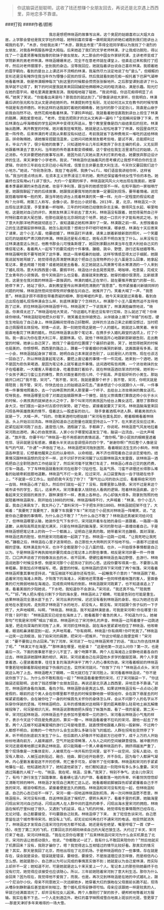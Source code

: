 > 你这脑袋还挺聪明，这收了钱还想赚个女朋友回去，再说还是北京遇上西西里，异地恋多不靠谱。

###打钩
####作者/颜彬

						我总是想把林晓涵的故事写出来。这个臭屁的姑娘喜欢以大姐大自居，上学那会曾经是我文学社的师姐，她特别喜欢穿着一袭明晃晃的娇艳红裙跑到我们班讲台上喊我的名字，“木彦，你给我出来!”“木彦，跟我去市里!”弄得全班同学都以为我找了个凌烈的女朋友，对我各种佩服各种竖大拇指。后来她追了我们的文学老师林漠，才让我成功脱险，得以找了一个温柔贤惠唯我独尊的软妹子做女朋友。大二那会的中国女作家研究课，主讲老师变成了学院新来的男老师林漠。林晓涵姗姗来迟，完全不在意老师就在课堂上，径直走过来和我打了招呼，然后对老师摆摆手，坐到我的身边。没等我回应，她就指着讲台说自己喜欢林漠。我顺着她的眉宇朝向，看到的是台上上课还并不流畅的林漠，我虽然尽力淡定地说了句“是么”，但眼眶的变形还是没有掩饰住我当年作为懵懂小屁孩的惊讶。然后我就看到她花痴一般托着下巴屏气凝神地看着林漠，倒是林漠眼神每次飞到这里的时候都会慌慌张张躲地开。之后那堂课到底讲了什么我早就不记得了，剩下的时间里我就来来回回捕捉他俩眼神之间的暗流涌动，满是乐趣。阳光打在她的眉宇间，睫毛里满是激情澎湃。我暗暗地碰了碰她，“我说师姐，你这花痴得明显了点啊。”她笑了笑说，“你能看出来是吗？那我目的就达到了。”好像是讲给大家听，但我明白，林漠最后讲的张兆和与沈从文是讲给她听的。林漠提到师生有别，无论如何沈从文在教书的时候写情书就是有违师德的。听到这样的话我就盯着她的眼睛看，她当时的那个淡定劲儿，简直是山崩于前我自岿然不动，依然花痴地看着林漠。下课铃声响起，我就看着她径直跑到讲台上揽住了林漠的胳膊，满脸爱意地说，“老师，您能否把刚才的沈从文再讲一遍吗？”全班瞬间安静了下来，然后林漠在山呼海啸般的学生起哄声中变得无所适从，整个教室里像是四六级结束后的狂欢。林漠抽出胳膊，离开教室的时候，她对着我狂堆笑脸。她就是这么轻松地拿下了林漠，校园里自然又是一阵传奇。后来林漠的考试我从来都没有纠结过，考前我就省下各种费用买一堆吃的送给林晓涵，拼命贿赂她，请她捶背捏腿泡温泉，让她问问她男朋友都考些啥，屡试不爽，总能顺利过关。毕业六年了，很少有她的故事了，只知道她毕业几年后来放弃了杂志主编的机会，义无反顾地跟着林漠去了意大利。当年她的传奇基本都变得模糊，这个曾经在我生活里凌烈过的姑娘，几近消弥。今天非要把她的故事写出来，是因为前几天她从意大利打来的电话，她要放弃那边设计师的生活，来天津做个小学老师。我说，“林晓涵你这抽着风的思考模式让我想不明白你的生活逻辑，你说你三年前在北京已经小有所成，信誓旦旦非要去意大利生活，今天你又要回我们这个小地方。”她说，“你别急别急，我挂了电话啊，我换个wifi，咱们语音我讲给你听，这样省钱。”我当时差点喷出来，在资本主义世界浸淫三年的她，竟然还保留着传统女性节俭的本色。她最终也没有用wifi讲了很久。大约一个星期的样子，林晓涵就风风火火地出现在我面前，她穿着本季最新潮的米色连衣裙，妆容干净利落，跟当年的她感觉很不一样。在和平路的一家咖啡厅里，她跟我聊起了她的后续故事，她跟我说要我写她的故事一定要回到现场，要带着情绪。说完就抱着咖啡堆一脸的笑，跟当年她在讲台上揽着林漠的笑一模一样。允许一定程度的假设和虚构？允许啊。用第三人称写，会像小说。那也比小说好看。2013年，夏，北京。林晓涵又一次出现在这家店里，手里拿着一杯咖啡。三年的时间她已经做到杂志主编，做得风生水起、噼里啪啦，这是她对自己的评价。男朋友林漠三年前去了意大利，林晓涵没有跟着，她觉得虽然自己平时特别喜欢装大尾巴狼，但那也就是在北京胡同这个地界，她这一口京片子才能有用武之地，到了意大利那洋地界她就彻底怂了。谁知道最近她和林漠吵了一架。林漠跟之前一样，太想按着自己的生活逻辑安排林晓涵，她怎么能同意？想用分手吓唬吓唬林漠，哪承想，林漠在十天后寄来了请柬，这个小王八蛋，他要结婚了。林晓涵打开请柬，请柬上嵌着新娘新郎的照片，一个笑靥如花的姑娘和严肃沉稳的林漠。林晓涵还是有点难过，她有点弄不明白发生了什么，从来没有见过林漠速度这么快过，他教书那会儿可慢条斯理了。她回到家翻出林漠当年在意大利给自己买的情侣笔记本，看着两人一起写下的要完成的十件事情，蹦极、跳伞、野营、游行还有结婚等等。林晓涵嘱咐我不要写她哭了这件事，她这一简单粗暴的姑娘，这样写情感显得太过于细腻，她跟我说就写她骂娘了。她觉得得去弄清楚林漠这个把自己当宠物养的小王八蛋是怎么回事，她拿起笔记本，要去闹婚？抢婚？或者她就是去看看，反正她就这么风萧萧兮易水寒潇洒的一个人来到了婚礼现场。意大利西西里小镇，要搁平时，晓涵估计会去晃悠晃悠，喝咖啡，吃意餐，完成文艺女青年的小资情调。但今天晓涵什么也没看，直接就来到教堂。她穿的婚纱很漂亮，比新娘漂亮，这是坐在我对面的林晓涵一直强调的。林漠的婚礼正在举行，就在要推开教堂门的那一刻，她停下来了。她站了很久，直到教堂里传出林漠明亮清脆的“我愿意”，牧师紧接着问新娘同样的问题的时候，林晓涵恍惚间觉得牧师好像是在问自己，她推开了门，笑着大喊了一声，“我愿意”。林晓涵才顾不得那些带着质疑的眼神、那些唏嘘的声音，她今天来就是过来看看，看到自己出现在婚礼现场林漠会怎么样，到底林漠娶了个怎样的人。林漠那个小王八蛋竟然迫不及待地跑了过来，抓住林晓涵问林晓涵想干吗，林晓涵笑了一下说我来了，林漠满脸幽愤地说，“晓涵，你来得太迟了。”林晓涵哈哈大笑说，“你这婚礼不是还没有举行完嘛，怎么就迟了呢？你继续你继续。”林晓涵轻轻地把头纱取下，微笑着走到伴娘旁边，从伴娘身上摘下“伴娘”的标签，硬生生地贴在了自己身上。林晓涵瞬间觉得自己好酷啊，这样的方法自己来之前都没想过，当时把自己佩服得五体投地。矫情一点说，那一刻她觉得这是她一个人的婚礼。她就这么微笑着、脊背挺直地看完了林漠的婚礼，然后林晓涵拿出那个笔记本，在携手步入婚礼殿堂的选项上，打了个钩。我一直以为你在意大利三年，是跟林漠。切，就他？林晓涵开心地跟新郎新娘告别，走出教堂的时候，她承认自己哭了。她找了个最佳的位置摆了个最好的姿势，哭了。她觉得她哭的时候也挺美的，你想想啊，西西里的路边上，蹲着一个穿着婚纱的痛哭的新娘，这画面是有多美。就一小会，林晓涵就起身抹了眼泪，她明白自己本来就该告别了，以前是别人的宠物，现在也该活一回自己了。所以林晓涵拿起笔记本，要把上面记着的事情一件一件完成。她来到一个酒吧，她不是因为悲伤来喝酒，是因为笔记本上就写着这件事情。这间酒吧有些闹腾，一个浓妆艳抹的女子在唱着歌，一大撮客人带着纹身，吃着意面打着拍子。就在林晓涵酒劲渐浓的时候，她听到一个女孩子满口刁蛮公主的揍性，欺负对面坐着的倍儿帅、个子挺高、声音挺好听的小男生。那姑娘开口闭口“我不管，宋河”。“我不管，宋河，我就是要那个杯子；我不管，宋河，你明天就是得陪我；我不管，宋河，你快去给台上的姑娘送朵花去。”谁承想这个小伙就跟仆人一样，一件事情一件事情地照着办，去一个凶神恶煞的黑人那里要一个杯子、去给台上浓妆艳抹的舞女送花。哎呀我去，林晓涵哪里见得了对面这姑娘跟林漠一个揍性，就在义愤填膺打算救这帅小伙于水火的时候，小男孩真的就掉进水火之中了。那个叫宋河的男孩因为给台上舞女送花，激怒了那群纹身大汉，他们摆出一副乡村古惑仔的架势，砸了吧台，紧接着就要灭了宋河。林晓涵脑海里来回闪现各种英雄救美的情节，借着这么一股虚妄的劲儿， 随手拿着酒瓶冲进人群，朝着男孩的头就是一下，大喊一声，“妈的，你敢来酒吧勾搭姑娘!”宋河有些莫名其妙，瞪着眼睛看着林晓涵，头上开始汩汩流血。林晓涵知道自己这胆量也就能坚持这么一下下，在大家还没反应过来，赶紧拉起宋河跑了出去，速度倍儿快。酒瓶破了没。手都麻了，你说呢。林晓涵意气风发地拉着宋河跑出酒吧，满心的自我崇高，人家小伙子哪里知道发生了啥，脑袋一边流血，一边大声喊道，“放开我，你要干吗!”林晓涵一脸不用感谢的表情说道，“救你啊。”那小屁孩的眼睛里透着吃惊、讶异就是没有感谢，摸着头半天说出音调怪异的四个字，“谢谢你啊!”然后整个人像是没有气的气球，“扑通”一声倒在了地上。林晓涵把宋河拖到医院，看着眼前活生生的小鲜肉，林晓涵各种意淫，幻想着他醒来之后的以身相许、以命相抵，再不济也得陪着自己谈谈恋爱啥的。结果情况跟林晓涵想的完全不一样，这不识好歹的宋河醒了以后跟林晓涵大发雷霆，说林晓涵一酒瓶把自己全职陪游的工作给敲没了，然后宋河毫不犹豫打车走了，林晓涵心疼自己交的医药费，打车一路追。下了车林晓涵就看到宋河在给那个刁钻任性、趾高气扬、刁蛮不讲理还长得那么难看的姑娘卑躬屈膝地道歉。林晓涵气不打一处来，拉过宋河，从口袋里掏出一沓子钱砸在他手上，“不就是一份工作么，姑奶奶我今天包了你了! ”那气壮山河的劲头过后，看着摔给宋河的一沓钱，林晓涵心疼了挺久。然后你们就在一起了？没有，我哪里那么随便。宋河不过是来这个城市读书的学生，孤儿，远亲养大。宋河秉着拿人钱财给人看病的逻辑，陪着林晓涵疯癫。这个看起来文文弱弱的男孩子，跟林漠很不一样，表面上各种怂，内心却强大得多。刚拿到驾照的他就陪着林晓涵飙车，刚开始在100码的时候，林晓涵嗨得不行，大声喊着：“林漠，你个小王八蛋，我自己来飙车了，我太开心了。”谁料宋河一下子把车开到180码，林晓涵就招架不住了，大喊着：“我要死了我要死了，我要下车我要下车!”宋河这个小屁孩对林晓涵一阵嘲笑，说，“这是你自己要做的事情啊，为什么自己不敢了？”为什么自己不敢了？林晓涵还真被宋河给问住了，但林晓涵哪里认输，她装作生气下车步行，宋河就开着车在她的身后一直跟着，一路跟一路道歉，从艳阳高照走到星光满天，只是在林晓涵的脑海里，宋河的那句话一直缠绕着自己。于是林晓涵想把笔记本上的钩一个一个都画上，证明自己是真的敢。她带着宋河去蹦极，面对深崖，林晓涵还真的胆怯，依然是宋河抱着她一起跳了下去。林晓涵一边跳一边喊，“让我死吧让我死吧。”蹦极之后，林晓涵在心里才逐渐明白，自己那些大大咧咧的天不怕地不怕，一直都不过是纸糊的坚强，和林漠走到今天，也许不全都是那个小王八蛋的错，也许，一开始很多事情都是自己以为。于是林晓涵不再执拗地非要完成自己笔记本上的那些事情，相反是宋河非要一件一件做完，口口声声说收了的钱像泼出去的水，收不回来。便硬拉着林晓涵去海边野营、去游行。林晓涵说她那个时候没多想，倒是宋河那个小屁孩动了别的心思。这段你要写得美一些，不要那么简单粗暴。那我加点环境描写。嗯。露营的时候，在林晓涵的坚持下宋河搭了两个帐篷。宋河看着林晓涵郑重其事地坚持说，“我压根就不知道你还有性别，一起睡我不介意的！”林晓涵脱了鞋，追着宋河在海滩上奔跑。夕阳落下的海滩上，闲散地还零落着一些同样搭着帐篷的客人，里面昏黄的灯光微弱地映在海滩边，完成夜间特有的倒影。林晓涵跟宋河跑累了，也不知道谁追上了谁，看着美丽的夕阳她说，“下水吧，我知道你不会游泳。”宋河说，“我还真不怕。”“陪我憋气。”“好。”两人把头埋在只剩下夕阳的海水里，林晓涵闭上了眼睛，可能是告别也可能是重生。结果林晓涵完全潜水底下去了，宋河出来的时候，迟迟没有看到林晓涵的身影，他以为她还在调皮地在水里玩闹，走到刚才林晓涵下水的地方，却没有人，都没有。宋河就跟个孩子似的一下子慌了，大声地喊啊，叫啊，“林晓涵，林晓涵，我不知道林漠是谁，可我是宋河啊!你在哪里!别吓我！别吓我! ”林晓涵其实已经坐在海岸上了，她看着那个着急的男人，不知道为什么，她被那句“可我是宋河啊”喊出了眼泪，林晓涵听见了宋河挣扎的声音，林晓涵一边骂着傻子一边跳进海里，把走向深海的宋河拖了上来，宋河抓住林晓涵，就在海水里紧紧地抱住了林晓涵，他咳嗽着，眼泪和鼻涕都混到一起，大声地骂着，“你有病啊，林晓涵!你有病啊!你吓死我了。”林晓涵一边笑一边流眼泪，拍了拍宋河的肩膀，把宋河一把推开，“你这分明是占我便宜啊！”宋河说：“要不要我让你占回来。”到了河岸，宋河说了一句让林晓涵笑喷了的话，“我以为你去找林漠了呢。” “林漠又不在海里。”“那林漠在哪里，他是谁？ ”这是他第一次这么问你？第一次，也是最后一次。下面的故事是不是少儿不宜了。接个吻算不算。两个人在海滩边上安静地说着各自的过去，林晓涵讲她跟林漠的相识、离别，宋河说着自己在异国他乡求学的酸甜苦辣，两个人手里拿着酒，心里装着故事，往往复复的海浪声抹平了两个人的心事和伪装。宋河看着眼前的林晓涵举重若轻地聊着那段给她留下伤痕的过去，突然宋河就问，“你放下了吗？”林晓涵点点头，宋河就这么吻了上去。林晓涵瞪大了眼睛，一耳光就打在了宋河脸上。宋河看着林晓涵说，“你不是说你放下了么，为什么你不敢和我在一起？”林晓涵看着傻愣的宋河，打了宋河脑袋一下，“你这脑袋还挺聪明，这收了钱还想赚个女朋友回去，再说还是北京遇上西西里，异地恋多不靠谱。”说完，林晓涵转身看向海面、看向夕阳。林晓涵那会是真这么想。如果说林晓涵没有一点点动心那是假的，眼前的这个男人会在你哪里都不想去的时候安静地做一顿饭给你，会在跳下悬崖去的时候紧紧抱着你，会在被你吐了一身的时候首先关怀你的身体怎么样，会从不问那个人的名字从不拆穿你佯装的坚强。可林晓涵明白，五年的感情面对这相隔千里的距离都那么轻易地土崩瓦解缴械投降了，何况是相识几天。林晓涵说那晚她把头探在了帐篷外面，看了一夜的星星。第二天一早，宋河拉起林晓涵，问林晓涵去不去参加市里难得一见的游行。宋河看出林晓涵小气鬼的样子，表示今天这个项目是免费送的，算买一赠一。林晓涵看着傻不拉叽的宋河，跟他一起去了市里。两个人压根不知道嘴里喊的游行口号是啥意思，就直愣愣地跟着人群玩一股新鲜，不过两个人都想不明白，前晚的一个吻为什么会生出那么多破马张飞的尴尬。人群在拐弯处突然停了下来，听不明白到底前方发生了什么，但后面的人好像并不知道前方已经停下，成千上万的人开始纷纷地涌向前方，人越来越挤，空气开始变得稀薄，人与人之间的空间被肆意侵蚀。被冲散开的宋河还是艰难地挪过来靠近林晓涵，却只能隔着一个黑人牵着林晓涵的手。拥挤得越发严重了，整个现场像是一次集体变形，人被填充在一块共有的空间里，留不下一丝空间，没有人能动，也没有人敢动，人被压迫到贴近、融合、扭曲，脚已经开始悬空，并不杂乱，因为每个人都屏气凝神，内心里散发着驱逐不开的恐惧，死亡垂手可及，却做不了任何事情。林晓涵和宋河的手紧紧地攥在一起，他知道她流汗了，她知道他紧张了，他们都知道这一刻陪伴有多么多么重要。宋河透过隔着的人喊了一句，“晓涵，我在呢，晓涵，没事。”我哭了，特别不争气。这会儿你深沉了。有吗？游行发生了踩踏事故，看着横七竖八的尸体、看着散落一地的传单、听着恍恍惚惚却又清晰可辨的呻吟，林晓涵才发现自己离死亡这么近。她看着眼前脚被踩伤却紧紧攥着自己手不放的宋河，眼泪夺眶而出，紧接着便是亘久的拥抱。林晓涵和宋河没有死在一起，但林晓涵知道，自己的心态已经不一样了。宋河一瘸一拐地送林晓涵到机场，再一次问林晓涵愿不愿意，林晓涵摇头，宋河没有纠缠，目送林晓涵进了候机厅，便转头离开了。看着手里的机票，她脑海里闪现出宋河问自己的话，闪现出两人在人群中间的温热的牵手，闪现出海水里宋河的拥抱，林晓涵在候机厅里纠结了很久，又遇到飞机延误，临上飞机的时候，她觉得有些事情既然已经存在，无论对错，自己都要接受，干吗要跟自己较真。林晓涵停了下来， 发了短信告诉宋河，自己愿意留在这个城市等待宋河。她没有上飞机，却无论如何再也打不通宋河的电话，他突然就消失了。林晓涵这才发现自己连宋河住的地方都不知道。她还是有些绝望，嘴里哼唱了一首《梦一场》，改签了第二天的飞机，打算回北京的胡同继续自己的大尾巴狼生活。大约过了半天，宋河打来了电话，宋河问林晓涵，“我在北京你在哪里？”后来林晓涵问宋河为什么会买机票去了北京，宋河的话让她感动很久，他说，“你都敢试一试了，我有什么不敢回来陪你的？”然后他就买了机票回来？没有，我刚才骗你了。嗯？我觉得这么互相错过的情节比较好看。那真实的情况是？其实，那天是我回了北京，而他出现在了北京机场。于是林晓涵明白了一些事情，存在就是存在，误会就是误会，错误就是错误，要相信，要接受，不是按道理应该怎样做，而是相信内心怎么想。她就是胆小，自己原以为可以完成的事情其实做不到；她就是以为自己爱林漠，而实际上却并不一定；她知道不对，可是她就是这么十来天爱上一个人。笔记本上的那些钩她最终于也没有打完，她觉得应该接受也应该随心。所以，三年前她陪着宋河到了意大利生活。那你为什么会回来？因为现在，我觉得他不爱我了，而我，也是。再次见到林晓涵是在她的中式婚礼上，跟一个尼泊尔小伙。母亲不同意她又一次远嫁她乡，她穿着大红的旗袍在父母面前长跪不起，现场从嘈杂到静默最后甚至能听到啜泣，整个婚礼现场安静得可怕。母亲应该跟她一样是较真的人，早就已经满面泪光了，却并没有拉女儿起来。两个人像刚打了架的孩子，硬邦邦地等着对方服输。我实在看不下去，一个人走到酒店外，艳红的喜字映照成雪白地面上斑驳的光斑，雪更厚了——那是天津好多年来难得的一场大雪。			  		